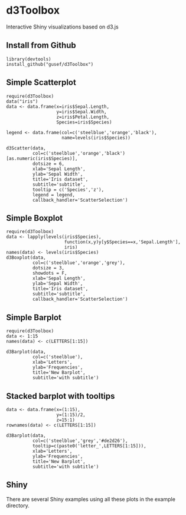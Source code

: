 # d3Toolbox

Interactive Shiny visualizations based on d3.js

## Install from Github
```{r install, eval=FALSE}
library(devtools)
install_github("gusef/d3Toolbox")
```

## Simple Scatterplot
```{r simple_scatter, warning=FALSE, eval=FALSE}
require(d3Toolbox)
data("iris")
data <- data.frame(x=iris$Sepal.Length,
                   y=iris$Sepal.Width,
                   z=iris$Petal.Length,
                   Species=iris$Species)
 
legend <- data.frame(col=c('steelblue','orange','black'),
                     name=levels(iris$Species))
    
d3Scatter(data,
          col=c('steelblue','orange','black')[as.numeric(iris$Species)],
          dotsize = 6,
          xlab='Sepal Length',
          ylab='Sepal Width',
          title='Iris dataset',
          subtitle='subtitle',
          tooltip = c('Species','z'),
          legend = legend,
          callback_handler='ScatterSelection')
```

## Simple Boxplot
```{r simple_box, warning=FALSE, eval=FALSE}
require(d3Toolbox)
data <- lapply(levels(iris$Species),
                      function(x,y)y[y$Species==x,'Sepal.Length'],
                      iris)
names(data) <- levels(iris$Species)
d3Boxplot(data,
          col=c('steelblue','orange','grey'),
          dotsize = 3,
          showdots = F,
          xlab='Sepal Length',
          ylab='Sepal Width',
          title='Iris dataset',
          subtitle='subtitle',
          callback_handler='ScatterSelection')
```

## Simple Barplot
```{r simple_barplot, warning=FALSE, eval=FALSE}
require(d3Toolbox)
data <- 1:15
names(data) <- c(LETTERS[1:15])

d3Barplot(data,
          col=c('steelblue'),
          xlab='Letters',
          ylab='Frequencies',
          title='New Barplot',
          subtitle='with subtitle')
```

## Stacked barplot with tooltips
```{r stacked_barplot, eval=FALSE}
data <- data.frame(x=(1:15),
                   y=(1:15)/2,
                   z=15:1)
rownames(data) <- c(LETTERS[1:15])

d3Barplot(data,
          col=c('steelblue','grey','#de2d26'),
          tooltip=c(paste0('letter_',LETTERS[1:15])),
          xlab='Letters',
          ylab='Frequencies',
          title='New Barplot',
          subtitle='with subtitle')
```



## Shiny
There are several Shiny examples using all these plots in the example directory.

